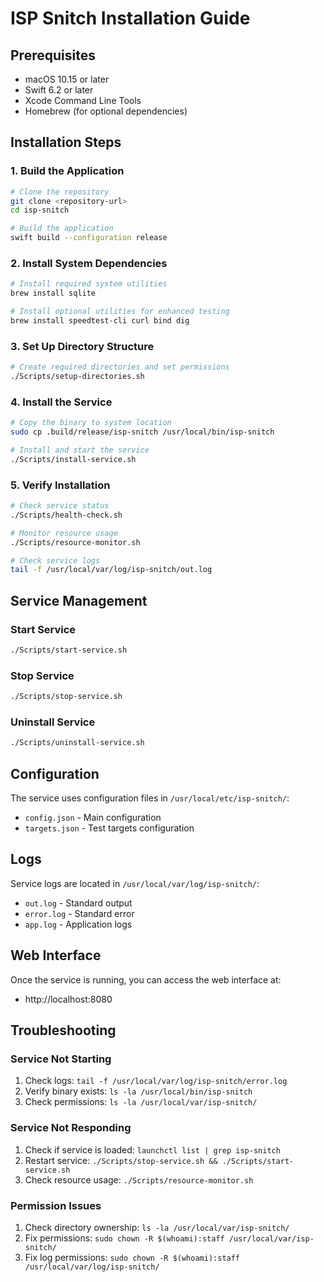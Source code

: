 # ISP Snitch Installation Guide

## Prerequisites

- macOS 10.15 or later
- Swift 6.2 or later
- Xcode Command Line Tools
- Homebrew (for optional dependencies)

## Installation Steps

### 1. Build the Application

```bash
# Clone the repository
git clone <repository-url>
cd isp-snitch

# Build the application
swift build --configuration release
```

### 2. Install System Dependencies

```bash
# Install required system utilities
brew install sqlite

# Install optional utilities for enhanced testing
brew install speedtest-cli curl bind dig
```

### 3. Set Up Directory Structure

```bash
# Create required directories and set permissions
./Scripts/setup-directories.sh
```

### 4. Install the Service

```bash
# Copy the binary to system location
sudo cp .build/release/isp-snitch /usr/local/bin/isp-snitch

# Install and start the service
./Scripts/install-service.sh
```

### 5. Verify Installation

```bash
# Check service status
./Scripts/health-check.sh

# Monitor resource usage
./Scripts/resource-monitor.sh

# Check service logs
tail -f /usr/local/var/log/isp-snitch/out.log
```

## Service Management

### Start Service
```bash
./Scripts/start-service.sh
```

### Stop Service
```bash
./Scripts/stop-service.sh
```

### Uninstall Service
```bash
./Scripts/uninstall-service.sh
```

## Configuration

The service uses configuration files in `/usr/local/etc/isp-snitch/`:

- `config.json` - Main configuration
- `targets.json` - Test targets configuration

## Logs

Service logs are located in `/usr/local/var/log/isp-snitch/`:

- `out.log` - Standard output
- `error.log` - Standard error
- `app.log` - Application logs

## Web Interface

Once the service is running, you can access the web interface at:

- http://localhost:8080

## Troubleshooting

### Service Not Starting
1. Check logs: `tail -f /usr/local/var/log/isp-snitch/error.log`
2. Verify binary exists: `ls -la /usr/local/bin/isp-snitch`
3. Check permissions: `ls -la /usr/local/var/isp-snitch/`

### Service Not Responding
1. Check if service is loaded: `launchctl list | grep isp-snitch`
2. Restart service: `./Scripts/stop-service.sh && ./Scripts/start-service.sh`
3. Check resource usage: `./Scripts/resource-monitor.sh`

### Permission Issues
1. Check directory ownership: `ls -la /usr/local/var/isp-snitch/`
2. Fix permissions: `sudo chown -R $(whoami):staff /usr/local/var/isp-snitch/`
3. Fix log permissions: `sudo chown -R $(whoami):staff /usr/local/var/log/isp-snitch/`
